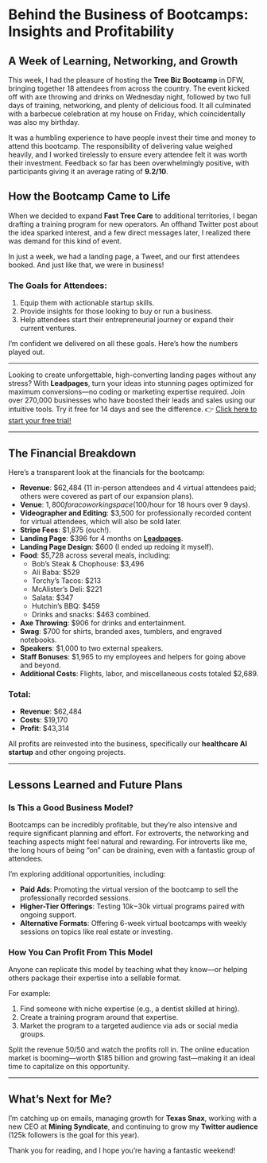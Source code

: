 # Behind the Business of Bootcamps: Insights and Profitability

## A Week of Learning, Networking, and Growth

This week, I had the pleasure of hosting the **Tree Biz Bootcamp** in DFW, bringing together 18 attendees from across the country. The event kicked off with axe throwing and drinks on Wednesday night, followed by two full days of training, networking, and plenty of delicious food. It all culminated with a barbecue celebration at my house on Friday, which coincidentally was also my birthday.

It was a humbling experience to have people invest their time and money to attend this bootcamp. The responsibility of delivering value weighed heavily, and I worked tirelessly to ensure every attendee felt it was worth their investment. Feedback so far has been overwhelmingly positive, with participants giving it an average rating of **9.2/10**.

## How the Bootcamp Came to Life

When we decided to expand **Fast Tree Care** to additional territories, I began drafting a training program for new operators. An offhand Twitter post about the idea sparked interest, and a few direct messages later, I realized there was demand for this kind of event. 

In just a week, we had a landing page, a Tweet, and our first attendees booked. And just like that, we were in business! 

### The Goals for Attendees:
1. Equip them with actionable startup skills.
2. Provide insights for those looking to buy or run a business.
3. Help attendees start their entrepreneurial journey or expand their current ventures.

I’m confident we delivered on all these goals. Here’s how the numbers played out.

---

Looking to create unforgettable, high-converting landing pages without any stress? With **Leadpages**, turn your ideas into stunning pages optimized for maximum conversions—no coding or marketing expertise required. Join over 270,000 businesses who have boosted their leads and sales using our intuitive tools. Try it free for 14 days and see the difference. 👉 [Click here to start your free trial!](https://bit.ly/LEadPages)

---

## The Financial Breakdown

Here’s a transparent look at the financials for the bootcamp:

- **Revenue**: $62,484 (11 in-person attendees and 4 virtual attendees paid; others were covered as part of our expansion plans).
- **Venue**: $1,800 for a coworking space ($100/hour for 18 hours over 9 days).
- **Videographer and Editing**: $3,500 for professionally recorded content for virtual attendees, which will also be sold later.
- **Stripe Fees**: $1,875 (ouch!).
- **Landing Page**: $396 for 4 months on **[Leadpages](https://bit.ly/LEadPages)**.
- **Landing Page Design**: $600 (I ended up redoing it myself).
- **Food**: $5,728 across several meals, including:
  - Bob’s Steak & Chophouse: $3,496
  - Ali Baba: $529
  - Torchy’s Tacos: $213
  - McAlister’s Deli: $221
  - Salata: $347
  - Hutchin’s BBQ: $459
  - Drinks and snacks: $463 combined.
- **Axe Throwing**: $906 for drinks and entertainment.
- **Swag**: $700 for shirts, branded axes, tumblers, and engraved notebooks.
- **Speakers**: $1,000 to two external speakers.
- **Staff Bonuses**: $1,965 to my employees and helpers for going above and beyond.
- **Additional Costs**: Flights, labor, and miscellaneous costs totaled $2,689.

### Total:
- **Revenue**: $62,484
- **Costs**: $19,170
- **Profit**: $43,314

All profits are reinvested into the business, specifically our **healthcare AI startup** and other ongoing projects.

---

## Lessons Learned and Future Plans

### Is This a Good Business Model?
Bootcamps can be incredibly profitable, but they’re also intensive and require significant planning and effort. For extroverts, the networking and teaching aspects might feel natural and rewarding. For introverts like me, the long hours of being “on” can be draining, even with a fantastic group of attendees.

I’m exploring additional opportunities, including:
- **Paid Ads**: Promoting the virtual version of the bootcamp to sell the professionally recorded sessions.
- **Higher-Tier Offerings**: Testing $10k-$30k virtual programs paired with ongoing support.
- **Alternative Formats**: Offering 6-week virtual bootcamps with weekly sessions on topics like real estate or investing.

### How You Can Profit From This Model
Anyone can replicate this model by teaching what they know—or helping others package their expertise into a sellable format. 

For example:
1. Find someone with niche expertise (e.g., a dentist skilled at hiring).
2. Create a training program around that expertise.
3. Market the program to a targeted audience via ads or social media groups.

Split the revenue 50/50 and watch the profits roll in. The online education market is booming—worth $185 billion and growing fast—making it an ideal time to capitalize on this opportunity.

---

## What’s Next for Me?

I’m catching up on emails, managing growth for **Texas Snax**, working with a new CEO at **Mining Syndicate**, and continuing to grow my **Twitter audience** (125k followers is the goal for this year).

Thank you for reading, and I hope you’re having a fantastic weekend!
